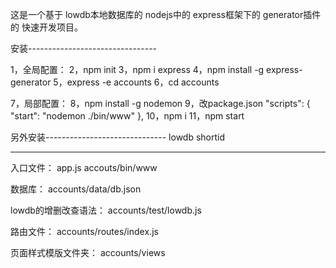 这是一个基于
lowdb本地数据库的
nodejs中的
express框架下的
generator插件的
快速开发项目。

安装--------------------------------

1，全局配置：
2，npm init
3，npm i express
4，npm install -g express-generator
5，express -e accounts
6，cd accounts

7，局部配置：
8，npm install -g nodemon
9，改package.json 
  "scripts": {
    "start": "nodemon ./bin/www"
  },
10，npm i
11，npm start


另外安装------------------------------
lowdb
shortid

------------------------------------

入口文件：
app.js
accouts/bin/www

数据库：
accounts/data/db.json

lowdb的增删改查语法：
accounts/test/lowdb.js

路由文件：
accounts/routes/index.js

页面样式模版文件夹：
accounts/views


